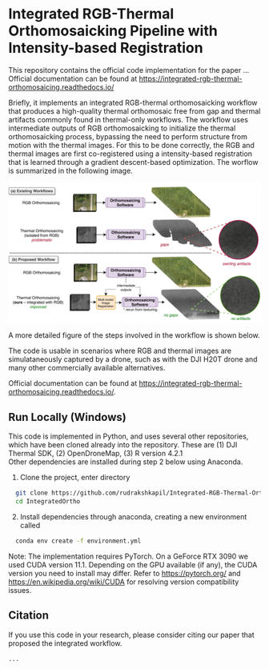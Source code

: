 Integrated RGB-Thermal Orthomosaicking Pipeline with Intensity-based Registration 
=======================================

This repository contains the official code implementation for the paper ...
Official documentation can be found at https://integrated-rgb-thermal-orthomosaicing.readthedocs.io/

Briefly, it implements an integrated RGB-thermal orthomosaicking workflow that produces a high-quality thermal orthomosaic free from gap and thermal artifacts commonly found in thermal-only workflows. 
The workflow uses intermediate outputs of RGB orthomosaicking to initialize the thermal orthomosaicking process, bypassing the need to perform structure from motion with the thermal images.
For this to be done correctly, the RGB and thermal images are first co-registered using a intensity-based registration that is learned through a gradient descent-based optimization.
The worflow is summarized in the following image. 

![Summary of integrated workflow showing advantages over thermal-only workflows, specifically the lack of gaps and swirling artifacts](images/challenge.tiff?raw=true)

A more detailed figure of the steps involved in the workflow is shown below. 


The code is usable in scenarios where RGB and thermal images are simulataneously captured by a drone, such as with the DJI H20T drone and many other commercially available alternatives. 


Official documentation can be found at https://integrated-rgb-thermal-orthomosaicing.readthedocs.io/.




## Run Locally (Windows) 
This code is implemented in Python, and uses several other repositories, which have been cloned already into the repository. These are (1) DJI Thermal SDK, (2) OpenDroneMap, (3) R version 4.2.1  
Other dependencies are installed during step 2 below using Anaconda. 

1. Clone the project, enter directory  

~~~bash  
  git clone https://github.com/rudrakshkapil/Integrated-RGB-Thermal-Orthomosaicing.git IntegratedOrtho
  cd IntegratedOrtho
~~~

2. Install dependencies through anaconda, creating a new environment called 
~~~bash  
  conda env create -f environment.yml
~~~

Note:
The implementation requires PyTorch. 
On a GeForce RTX 3090 we used CUDA version 11.1.
Depending on the GPU available (if any), the CUDA version you need to install may differ. 
Refer to https://pytorch.org/ and https://en.wikipedia.org/wiki/CUDA for resolving version compatibility issues. 


## Citation
If you use this code in your research, please consider citing our paper that proposed the integrated workflow.
~~~tex
...
~~~